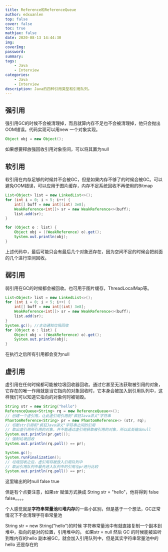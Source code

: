 ```yaml
---
title: Reference和ReferenceQueue
author: edxuanlen
top: false
cover: false
toc: true
mathjax: false
date: 2020-08-13 14:44:30
img:
coverImg:
password:
summary:
tags:
    - Java
    - Interview
categories:
    - Java
    - Interview
description: Java的四种引用类型和引用队列。
---
```


## 强引用

强引用GC的时候不会被清理掉，而且就算内存不足也不会被清理掉，他只会抛出OOM错误。代码实现可以用new 一个对象实现。

```Java
Object obj = new Object();
```

如果想要释放强回收引用对象空间，可以将其置为null

## 软引用

软引用在内存足够的时候并不会被GC，但是如果内存不够了的时候会被GC。可以避免OOM错误，可以应用于图片缓存，内存不足系统回收不再使用的Bitmap

```Java
List<Object> list = new LinkedList<>();
for (int i = 0; i < 5; i++) {
    int[] buff = new int[(int) 3e8];
    WeakReference<int[]> sr = new WeakReference<>(buff);
    list.add(sr);
}

for (Object o : list) {
    Object obj = ((WeakReference) o).get();
    System.out.println(obj);
}
```

上述代码中，最后可能只会有最后几个对象还存在，因为空间不足的时候会把前面的几个进行空间回收。

## 弱引用

弱引用在GC的时候都会被回收。也可用于图片缓存，ThreadLocalMap等。

```Java
List<Object> list = new LinkedList<>();
for (int i = 0; i < 5; i++) {
    int[] buff = new int[(int) 3e8];
    WeakReference<int[]> sr = new WeakReference<>(buff);
    list.add(sr);
}
System.gc(); //主动通知垃圾回收
for (Object o : list) {
    Object obj = ((WeakReference) o).get();
    System.out.println(obj);
}
```

在执行之后所有引用都会变为null

## 虚引用

虚引用在任何时候都可能被垃圾回收器回收。通过它甚至无法获取被引用的对象，它存在的唯一作用就是当它指向的对象回收时，它本身会被加入到引用队列中，这样我们可以知道它指向的对象何时被销毁。

```Java
String str = new String("hello")
ReferenceQueue<String> rq = new ReferenceQueue<>();
// 创建一个虚引用，让此虚引用引用到"疯狂Java讲义"字符串
PhantomReference<String> pr = new PhantomReference<> (str, rq);
// 切断str引用和"疯狂Java讲义"字符串之间的引用
// 取出虚引用所引用的对象，并不能通过虚引用获取被引用的对象，所以此处输出null
System.out.println(pr.get());
// 强制垃圾回收
System.out.println(rq.poll() == pr);

System.gc();
System.runFinalization();
// 垃圾回收之后，虚引用将被放入引用队列中
// 取出引用队列中最先进入队列中的引用与pr进行比较
System.out.println(rq.poll() == pr);

```

这里输出的时null false true

但是有个点要注意，如果str 赋值方式换成 String str = "hello"，他将得到 false false。。。。

个人感觉就是**字符串常量池**和**堆内存**的一些小区别，但是基于一个想法，GC正常情况下不会清理字符串常量池

String str = new String("hello")的时候  字符串常量池中有就直接复制一个副本到堆中，指向的是对的位置，引用堆中的。
如果str = null 然后 GC  的时候能被监听到堆内存的hello 副本被GC，就会加入引用队列中，但是其实字符串常量池中的hello 还是存在的
